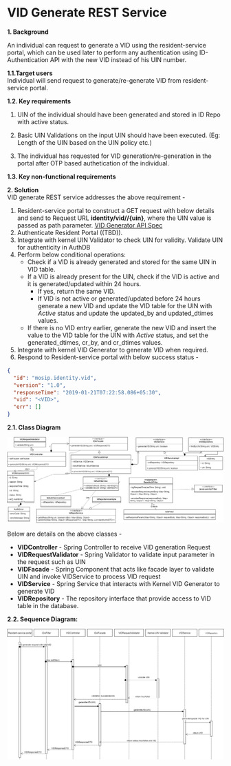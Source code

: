 # VID Generate REST Service


**1. Background**

An individual can request to generate a VID using the resident-service portal, which can be used later to perform any authentication using ID-Authentication API with the new VID instead of his UIN number.

 **1.1.Target users**  
Individual will send request to generate/re-generate VID from resident-service portal.


 **1.2. Key requirements**   
1. UIN of the individual should have been generated and stored in ID Repo with active status.

2. Basic UIN Validations on the input UIN should have been executed. (Eg: Length of the UIN based on the UIN policy etc.)

3. The individual has requested for VID generation/re-generation in the portal after OTP based authetication of the individual.

 **1.3. Key non-functional requirements**   
<TBD>

**2. Solution**   
VID generate REST service addresses the above requirement -  

1.	Resident-service portal to construct a GET request with below details and send to Request URL **identity/vid/<version>/{uin}**, where the UIN value is passed as path parameter.
[VID Generator API Spec](https://github.com/mosip/mosip/wiki/ID-Authentication-APIs#5-vid-generator) 
2.	Authenticate Resident Portal ((TBD)).
3.	Integrate with kernel UIN Validator to check UIN for validity. Validate UIN for authenticity in AuthDB
4.  Perform below conditional operations:
	- Check if a VID is already generated and stored for the same UIN in VID table. 
	- If a VID is already present for the UIN, check if the VID is active and it is generated/updated within 24 hours. 
		- If yes, return the same VID. 
		- If VID is not active or generated/updated before 24 hours generate a new VID and update the VID table for the UIN with *Active* status and update the updated_by and updated_dtimes values. 
     - If there is no VID entry earlier, generate the new VID and insert the value to the VID table for the UIN with *Active* status, and set the generated_dtimes, cr_by, and cr_dtimes values.
5.  Integrate with kernel VID Generator to generate VID when required.
6.	Respond to Resident-service portal with below success status - 

```JSON
{
  "id": "mosip.identity.vid",
  "version": "1.0",
  "responseTime": "2019-01-21T07:22:58.086+05:30",
  "vid": "<VID>",
  "err": []
}
```

**2.1. Class Diagram**

![VID Request class diagram](_images/VID_Request_Class_Diagram.png)

Below are details on the above classes -
-	**VIDController** - Spring Controller to receive VID generation Request
-	**VIDRequestValidator** - Spring Validator to validate input parameter in the request such as UIN
-	**VIDFacade** - Spring Component that acts like facade layer to validate UIN and invoke VIDService to process VID request
-	**VIDService** - Spring Service that interacts with Kernel VID Generator to generate VID
-	**VIDRepository** - The repository interface that provide access to VID table in the database.


**2.2. Sequence Diagram:**

![VID Request Sequence diagram](_images/VID_Request_Sequence_Diagram.png)
